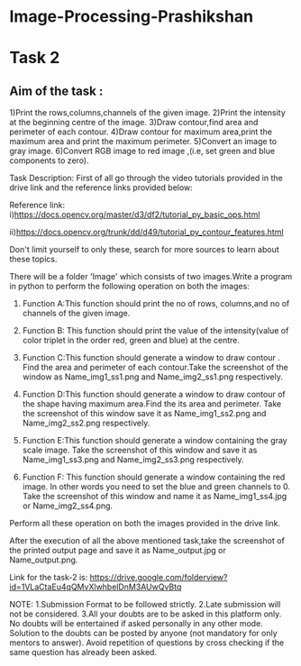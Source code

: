 # Image-Processing-Prashikshan

# Task 2

## Aim of the task :

1)Print the rows,columns,channels of the given image.
2)Print the intensity at the beginning centre of the image.
3)Draw contour,find area and perimeter of each contour.
4)Draw contour for maximum area,print the maximum area and print the maximum perimeter.
5)Convert an image to gray image.
6)Convert RGB image to red image ,(i.e, set green and blue components to zero).

Task Description:
First of all go through the video tutorials provided in the drive link and the reference links provided below:

Reference link:  
i)https://docs.opencv.org/master/d3/df2/tutorial_py_basic_ops.html

ii)https://docs.opencv.org/trunk/dd/d49/tutorial_py_contour_features.html

Don't limit yourself to only these, search for more  sources to learn about these topics. 

There will be a folder 'Image' which consists of two images.Write a program in python to perform the following operation on both the images:

1) Function A:This function should print the no of rows, columns,and no of channels of the given image. 

2) Function B: This function should print the value of the intensity(value of color triplet in the order red, green and blue) at the centre.
 

3) Function C:This function should generate a window to draw contour . Find the area and perimeter of each contour.Take the screenshot of the window as Name_img1_ss1.png and Name_img2_ss1.png respectively.

4) Function D:This function should generate a window to draw contour of the shape having maximum area.Find the its area and perimeter.
Take the screenshot of this window save it as Name_img1_ss2.png and Name_img2_ss2.png respectively.

5) Function E:This function should generate a window containing the gray scale image. Take the screenshot of this window and save it as Name_img1_ss3.png and Name_img2_ss3.png respectively. 

6) Function F: This function should generate a window containing the red image. In other words you need to set the blue and green channels to 0. Take the screenshot of this window and name it as Name_img1_ss4.jpg or Name_img2_ss4.png.

Perform all these operation on both the images provided in the drive link.

After the execution of all the above mentioned task,take the screenshot of the printed output page and save it as Name_output.jpg or Name_output.png.

Link for the task-2 is: 
https://drive.google.com/folderview?id=1VLaCtaEu4qQMvXlwhbelDnM3AUwQvBtq

NOTE:
1.Submission Format to be followed strictly.
2.Late submission will not be considered.
3.All your doubts are to be asked in this platform only. No doubts will be entertained if asked personally in any other mode. Solution to the doubts can be posted by anyone (not mandatory for only mentors to answer). Avoid repetition of questions by cross checking if the same question has already been asked.



